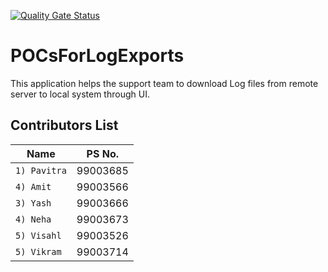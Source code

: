 [![Quality Gate Status](http://localhost:9000/api/project_badges/measure?project=com.ltts.logexport%3APOCForLogExport&metric=alert_status)](http://localhost:9000/dashboard?id=com.ltts.logexport%3APOCForLogExport)
# POCsForLogExports

This application helps the support team to download Log files from remote server to local system through UI.

## Contributors List
Name                             |   PS No.  |      
---------------------------------|-----------|
`1) Pavitra`             | 99003685  |   
`4) Amit`               | 99003566  |
`3) Yash`               | 99003666  |      
`4) Neha`             | 99003673  | 
`5) Visahl`             | 99003526  |
`5) Vikram`             | 99003714  | 

